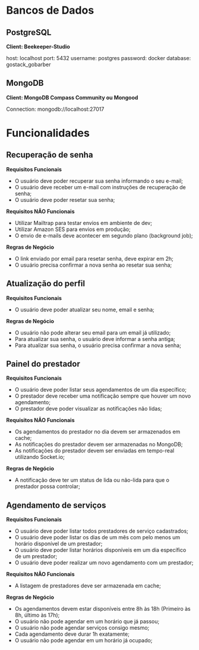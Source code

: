 # Bancos de Dados

## PostgreSQL

**Client: Beekeeper-Studio**

host: localhost
port: 5432
username: postgres
password: docker
database: gostack_gobarber

## MongoDB

**Client: MongoDB Compass Community ou Mongood**

Connection: mongodb://localhost:27017


# Funcionalidades

## Recuperação de senha

**Requisitos Funcionais**

-   O usuário deve poder recuperar sua senha informando o seu e-mail;
-   O usuário deve receber um e-mail com instruções de recuperação de senha;
-   O usuário deve poder resetar sua senha;

**Requisitos NÃO Funcionais**

-   Utilizar Mailtrap para testar envios em ambiente de dev;
-   Utilizar Amazon SES para envios em produção;
-   O envio de e-mails deve acontecer em segundo plano (background job);

**Regras de Negócio**

-   O link enviado por email para resetar senha, deve expirar em 2h;
-   O usuário precisa confirmar a nova senha ao resetar sua senha;

## Atualização do perfil

**Requisitos Funcionais**

-   O usuário deve poder atualizar seu nome, email e senha;

**Regras de Negócio**

-   O usuário não pode alterar seu email para um email já utilizado;
-   Para atualizar sua senha, o usuário deve informar a senha antiga;
-   Para atualizar sua senha, o usuário precisa confirmar a nova senha;

## Painel do prestador

**Requisitos Funcionais**

-   O usuário deve poder listar seus agendamentos de um dia específico;
-   O prestador deve receber uma notificação sempre que houver um novo agendamento;
-   O prestador deve poder visualizar as notificações não lidas;

**Requisitos NÃO Funcionais**

-   Os agendamentos do prestador no dia devem ser armazenados em cache;
-   As notificações do prestador devem ser armazenadas no MongoDB;
-   As notificações do prestador devem ser enviadas em tempo-real utilizando Socket.io;

**Regras de Negócio**

-   A notificação deve ter um status de lida ou não-lida para que o prestador possa controlar;

## Agendamento de serviços

**Requisitos Funcionais**

-   O usuário deve poder listar todos prestadores de serviço cadastrados;
-   O usuário deve poder listar os dias de um mês com pelo menos um horário disponível de um prestador;
-   O usuário deve poder listar horários disponíveis em um dia específico de um prestador;
-   O usuário deve poder realizar um novo agendamento com um prestador;

**Requisitos NÃO Funcionais**

-   A listagem de prestadores deve ser armazenada em cache;

**Regras de Negócio**

-   Os agendamentos devem estar disponíveis entre 8h às 18h (Primeiro às 8h, último às 17h);
-   O usuário não pode agendar em um horário que já passou;
-   O usuário não pode agendar serviços consigo mesmo;
-   Cada agendamento deve durar 1h exatamente;
-   O usuário não pode agendar em um horário já ocupado;
